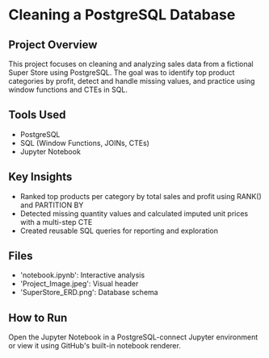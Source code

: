 # Cleaning a PostgreSQL Database

## Project Overview
This project focuses on cleaning and analyzing sales data from a fictional Super Store using PostgreSQL. The goal was to identify top product categories by profit, detect and handle missing values, and practice using window functions and CTEs in SQL.

## Tools Used
- PostgreSQL
- SQL (Window Functions, JOINs, CTEs)
- Jupyter Notebook

## Key Insights
- Ranked top products per category by total sales and profit using RANK() and PARTITION BY
- Detected missing quantity values and calculated imputed unit prices with a multi-step CTE
- Created reusable SQL queries for reporting and exploration

## Files
- 'notebook.ipynb': Interactive analysis
- 'Project_Image.jpeg': Visual header
- 'SuperStore_ERD.png': Database schema

## How to Run
Open the Jupyter Notebook in a PostgreSQL-connect Jupyter environment or view it using GitHub's built-in notebook renderer.

